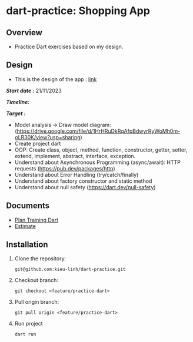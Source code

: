 # dart-practice: Shopping App

## Overview

- Practice Dart exercises based on my design.

## Design

- This is the design of the app : [link](https://www.figma.com/file/cgL21AQDI4EWL0crG5XpXy/Untitled?type=design&node-id=1-1201&mode=design&t=UlPZq3jaodWRWyS5-0)

***Start date :*** 21/11/2023


***Timeline:*** 


***Target :***

- Model analysis -> Draw model diagram: (https://drive.google.com/file/d/1HrHRuDkRqAfpBdwyrRyWoMh0m-oLR30K/view?usp=sharing)
- Create project dart
- OOP: Create class, object, method, function, constructor, getter, setter, extend, implement, abstract, interface, exception.
- Understand about Asynchronous Programming (async/await):  HTTP requests (https://pub.dev/packages/http)
- Understand about Error Handling (try/catch/finally)
- Understand about factory constructor and static method
- Understand about null safety (https://dart.dev/null-safety)
    
## Documents
- [Plan Training Dart](https://docs.google.com/document/d/1qFekuvOFoJPl9iv72WCpxJ7IGchnZV0YKtMgSnynKro/edit#heading=h.gjdgxs)
- [Estimate](https://trello.com/b/or3XWAbQ/dart-practice)


## Installation
1. Clone the repository:

    ```
    git@github.com:kieu-linh/dart-practice.git
    ```
2. Checkout branch:

    ```
    git checkout <feature/practice-dart>  
    ```
3. Pull origin branch:

    ```
    git pull origin <feature/practice-dart> 
    ```
4. Run project
   ```
   dart run
   ```
